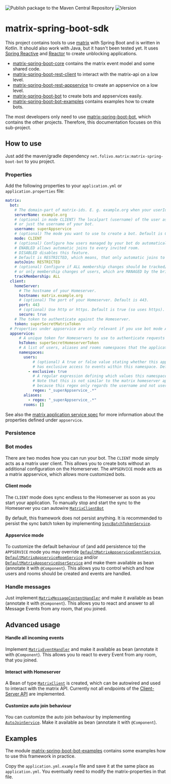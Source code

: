 ![Publish package to the Maven Central Repository](https://github.com/benkuly/matrix-spring-boot-sdk/workflows/Publish%20package%20to%20the%20Maven%20Central%20Repository/badge.svg)
![Version](https://maven-badges.herokuapp.com/maven-central/net.folivo/matrix-spring-boot-bot/badge.svg)

# matrix-spring-boot-sdk
This project contains tools to use [matrix](https://matrix.org/) with Spring Boot and is written in Kotlin. It should also work with Java, but it hasn't been tested yet. It uses [Spring Reactive](https://spring.io/reactive) and [Reactor](https://projectreactor.io/) to create unblocking applications.

* [matrix-spring-boot-core](./matrix-spring-boot-core) contains the matrix event model and some shared code.
* [matrix-spring-boot-rest-client](./matrix-spring-boot-rest-client) to interact with the matrix-api on a low level.
* [matrix-spring-boot-rest-appservice](./matrix-spring-boot-rest-appservice) to create an appservice on a low level.
* [matrix-spring-boot-bot](./matrix-spring-boot-bot) to create bots and appservices easily.
* [matrix-spring-boot-bot-examples](./matrix-spring-boot-bot-examples) contains examples how to create bots.

The most developers only need to use [matrix-spring-boot-bot](./matrix-spring-boot-bot), which contains the other projects. Therefore, this documentation focuses on this sub-project.

## How to use
Just add the maven/gradle dependency `net.folivo.matrix:matrix-spring-boot-bot` to you project.
 
### Properties
 Add the following properties to your `application.yml` or `application.properties` file:

```yaml
matrix:
  bot:
    # The domain-part of matrix-ids. E. g. example.org when your userIds look like @unicorn:example.org
    serverName: example.org
    # (optional in mode CLIENT) The localpart (username) of the user associated with the application service
    # or just the username of your bot.
    username: superAppservice
    # (optional) The mode you want to use to create a bot. Default is CLIENT. The other is APPSERVICE.
    mode: CLIENT
    # (optional) Configure how users managed by your bot do automatically join rooms.
    # ENABLED allows automatic joins to every invited room.
    # DISABLED disables this feature.
    # Default is RESTRICTED, which means, that only automatic joins to serverName are allowed.
    autoJoin: RESTRICTED
    # (optional) Configure if ALL membership changes should be tracked/saved with help of MatrixAppserviceRoomService 
    # or only membership changes of users, which are MANAGED by the bridge. Default is NONE (no tracking/saving).
    trackMembership: ALL
  client:
    homeServer:
      # The hostname of your Homeserver.
      hostname: matrix.example.org
      # (optional) The port of your Homeserver. Default is 443.
      port: 443
      # (optional) Use http or https. Default is true (so uses https).
      secure: true
    # The token to authenticate against the Homeserver.
    token: superSecretMatrixToken
  # Properties under appservice are only relevant if you use bot mode APPSERVICE.
  appservice:
      # A unique token for Homeservers to use to authenticate requests to application services.
      hsToken: superSecretHomeserverToken
      # A list of users, aliases and rooms namespaces that the application service controls.
      namespaces:
        users:
            # (optional) A true or false value stating whether this application service 
            # has exclusive access to events within this namespace. Default is true.
          - exclusive: true
            # A regular expression defining which values this namespace includes.
            # Note that this is not similar to the matrix homeserver appservice config,
            # because this regex only regards the username and not user id.
            regex: "_superAppservice_.*"
        aliases:
          - regex: "_superAppservice_.*"
        rooms: []
```

See also the [matrix application service spec](https://matrix.org/docs/spec/application_service/r0.1.2#registration) for more information about the properties defined under `appservice`.

### Persistence

### Bot modes
There are two modes how you can run your bot. The `CLIENT` mode simply acts as a matrix user client. This allows you to create bots without an additional configuration on the Homerserver. The `APPSERVICE` mode acts as a matrix appservice, which allows more customized bots.

#### Client mode
The `CLIENT` mode does sync endless to the Homeserver as soon as you start your application. To manually stop and start the sync to the Homeserver you can autowire [`MatrixClientBot`](./matrix-spring-boot-bot/src/main/kotlin/net/folivo/matrix/bot/client/MatrixClientBot.kt)

By default, this framework does not persist anything. It is recommended to persist the sync batch token by implementing [`SyncBatchTokenService`](./matrix-spring-boot-rest-client/src/main/kotlin/net/folivo/matrix/restclient/api/sync/SyncBatchTokenService.kt).

#### Appservice mode
To customize the default behaviour of (and add persistence to) the `APPSERVICE` mode you may override [`DefaultMatrixAppserviceEventService`](./matrix-spring-boot-bot/src/main/kotlin/net/folivo/matrix/bot/appservice/DefaultMatrixAppserviceEventService.kt),  [`DefaultMatrixAppserviceRoomService`](./matrix-spring-boot-bot/src/main/kotlin/net/folivo/matrix/bot/appservice/DefaultMatrixAppserviceRoomService.kt) and/or [`DefaultMatrixAppserviceUserService`](./matrix-spring-boot-bot/src/main/kotlin/net/folivo/matrix/bot/appservice/DefaultMatrixAppserviceUserService.kt) and make them available as bean (annotate it with `@Component`). This allows you to control which and how users and rooms should be created and events are handled.

### Handle messages
Just implement [`MatrixMessageContentHandler`](./matrix-spring-boot-bot/src/main/kotlin/net/folivo/matrix/bot/handler/MatrixMessageContentHandler.kt) and make it available as bean (annotate it with `@Component`). This allows you to react and answer to all Message Events from any room, that you joined.

## Advanced usage

#### Handle all incoming events
Implement [`MatrixEventHandler`](./matrix-spring-boot-bot/src/main/kotlin/net/folivo/matrix/bot/handler/MatrixEventHandler.kt) and make it available as bean (annotate it with `@Component`). This allows you to react to every Event from any room, that you joined.

#### Interact with Homeserver
A Bean of type [`MatrixClient`](./matrix-spring-boot-rest-client/src/main/kotlin/net/folivo/matrix/restclient/MatrixClient.kt) is created, which can be autowired and used to interact with the matrix API. Currently not all endpoints of the [Client-Server API](https://matrix.org/docs/spec/client_server/r0.6.0) are implemented.

#### Customize auto join behaviour

You can customize the auto join behaviour by implementing [`AutoJoinService`](./matrix-spring-boot-bot/src/main/kotlin/net/folivo/matrix/bot/appservice/event/AutoJoinService.kt). Make it available as bean (annotate it with `@Component`).

## Examples

The module [matrix-spring-boot-bot-examples](./matrix-spring-boot-bot-examples) contains some examples how to use this framework in practice.

Copy the `application.yml.example` file and save it at the same place as `application.yml`. You eventually need to modify the matrix-properties in that file.

